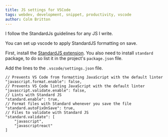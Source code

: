 ```yaml
---
title: JS settings for VSCode
tags: webdev, development, snippet, productivity, vscode
author: Colm Britton
---
```


I follow the StandardJs guidelines for any JS I write.

You can set up vscode to apply StandardJS formatting on save.

First, install the [StandardJS extension](https://marketplace.visualstudio.com/items?itemName=standard.vscode-standard). You also need to install `standard` package, to do so list it in the project's `package.json` file.

Add the lines to the `.vscode/settings.json` file.


    // Prevents VS Code from formatting JavaScript with the default linter
    "javascript.format.enable": false,
    // Prevents VS Code linting JavaScript with the default linter
    "javascript.validate.enable": false,
    // Lints with Standard JS
    "standard.enable": true,
    // Format files with Standard whenever you save the file
    "standard.autoFixOnSave": true,
    // Files to validate with Standard JS
    "standard.validate": [
        "javascript",
        "javascriptreact"
    ]

